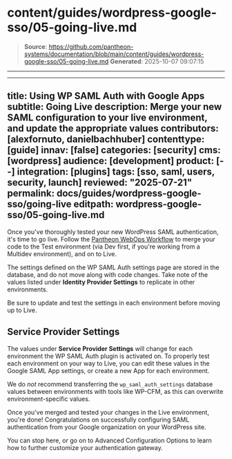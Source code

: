# content/guides/wordpress-google-sso/05-going-live.md

> **Source**: https://github.com/pantheon-systems/documentation/blob/main/content/guides/wordpress-google-sso/05-going-live.md
> **Generated**: 2025-10-07 09:07:15

---

---
title: Using WP SAML Auth with Google Apps
subtitle: Going Live
description: Merge your new SAML configuration to your live environment, and update the appropriate values
contributors: [alexfornuto, danielbachhuber]
contenttype: [guide]
innav: [false]
categories: [security]
cms: [wordpress]
audience: [development]
product: [--]
integration: [plugins]
tags: [sso, saml, users, security, launch]
reviewed: "2025-07-21"
permalink: docs/guides/wordpress-google-sso/going-live
editpath: wordpress-google-sso/05-going-live.md
---

Once you've thoroughly tested your new WordPress SAML authentication, it's time to go live. Follow the [Pantheon WebOps Workflow](/pantheon-workflow) to merge your code to the Test environment (via Dev first, if you're working from a Multidev environment), and on to Live.

<Alert type="info" title="Note">

The settings defined on the WP SAML Auth settings page are stored in the database, and do not move along with code changes. Take note of the values listed under **Identity Provider Settings** to replicate in other environments.

</Alert>

Be sure to update and test the settings in each environment before moving up to Live.

## Service Provider Settings

The values under **Service Provider Settings** will change for each environment the WP SAML Auth plugin is activated on. To properly test each environment on your way to Live, you can edit these values in the Google SAML App settings, or create a new App for each environment.

<Alert type="danger" title="Warning">

We do *not* recommend transferring the `wp_saml_auth_settings` database values between environments with tools like WP-CFM, as this can overwrite environment-specific values.

</Alert>

Once you've merged and tested your changes in the Live environment, you're done! Congratulations on successfully configuring SAML authentication from your Google organization on your WordPress site.

You can stop here, or go on to Advanced Configuration Options to learn how to further customize your authentication gateway.
